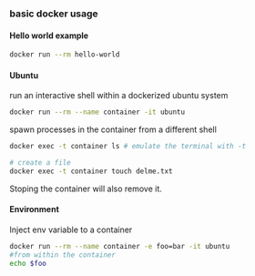

### basic docker usage

#### Hello world example
```bash
docker run --rm hello-world
```
#### Ubuntu
run an interactive shell within a dockerized ubuntu system
```bash
docker run --rm --name container -it ubuntu
```

spawn processes in the container from a different shell
```bash
docker exec -t container ls # emulate the terminal with -t

# create a file
docker exec -t container touch delme.txt
```

Stoping the container will also remove it.

#### Environment
Inject env variable to a container
```bash
docker run --rm --name container -e foo=bar -it ubuntu
#from within the container
echo $foo
```

